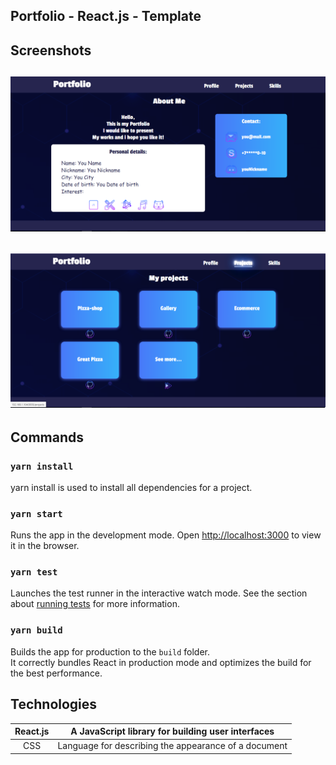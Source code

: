 ## Portfolio - React.js - Template



## Screenshots

## ![1](src/assets/img/1.png)
## ![2](src/assets/img/2.png)



## Commands

### `yarn install`
yarn install is used to install all dependencies for a project.

### `yarn start`
Runs the app in the development mode.
Open [http://localhost:3000](http://localhost:3000) to view it in the browser.

### `yarn test`
Launches the test runner in the interactive watch mode.
See the section about [running tests](https://facebook.github.io/create-react-app/docs/running-tests) 
for more information.

### `yarn build`
Builds the app for production to the `build` folder.\
It correctly bundles React in production mode and optimizes the build for the best performance.


## Technologies

| React.js |  A JavaScript library for building user interfaces   |
| :------: | :--------------------------------------------------: |
|   CSS    | Language for describing the appearance of a document |


